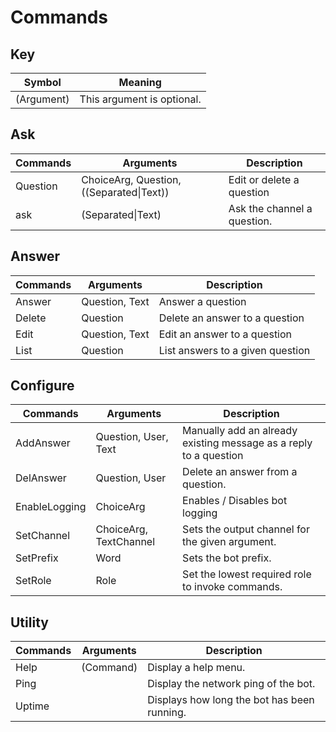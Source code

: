 # Commands

## Key
| Symbol     | Meaning                    |
| ---------- | -------------------------- |
| (Argument) | This argument is optional. |

## Ask
| Commands | Arguments                                | Description                 |
| -------- | ---------------------------------------- | --------------------------- |
| Question | ChoiceArg, Question, ((Separated\|Text)) | Edit or delete a question   |
| ask      | (Separated\|Text)                        | Ask the channel a question. |

## Answer
| Commands | Arguments      | Description                      |
| -------- | -------------- | -------------------------------- |
| Answer   | Question, Text | Answer a question                |
| Delete   | Question       | Delete an answer to a question   |
| Edit     | Question, Text | Edit an answer to a question     |
| List     | Question       | List answers to a given question |

## Configure
| Commands      | Arguments              | Description                                                       |
| ------------- | ---------------------- | ----------------------------------------------------------------- |
| AddAnswer     | Question, User, Text   | Manually add an already existing message as a reply to a question |
| DelAnswer     | Question, User         | Delete an answer from a question.                                 |
| EnableLogging | ChoiceArg              | Enables / Disables bot logging                                    |
| SetChannel    | ChoiceArg, TextChannel | Sets the output channel for the given argument.                   |
| SetPrefix     | Word                   | Sets the bot prefix.                                              |
| SetRole       | Role                   | Set the lowest required role to invoke commands.                  |

## Utility
| Commands | Arguments | Description                                 |
| -------- | --------- | ------------------------------------------- |
| Help     | (Command) | Display a help menu.                        |
| Ping     | <none>    | Display the network ping of the bot.        |
| Uptime   | <none>    | Displays how long the bot has been running. |

